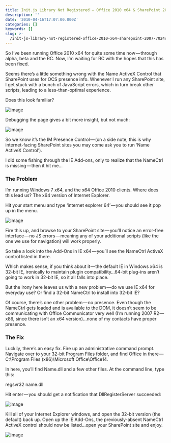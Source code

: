 ```yaml
---
title: Init.js Library Not Registered — Office 2010 x64 & SharePoint 2007
description: ''
date: '2010-04-16T17:07:00.000Z'
categories: []
keywords: []
slug: >-
  /init-js-library-not-registered-office-2010-x64-sharepoint-2007-7024c13c6483
---
```


So I’ve been running Office 2010 x64 for quite some time now — through alpha, beta and the RC. Now, I’m waiting for RC with the hopes that this has been fixed.

Seems there’s a little something wrong with the Name ActiveX Control that SharePoint uses for OCS presence info. Whenever I run any SharePoint site, I get stuck with a bunch of JavaScript errors, which in turn break other scripts, leading to a less-than-optimal experience.

Does this look familiar?

![image](https://cdn-images-1.medium.com/max/800/0*nbGrPeXbQNMmZMaT.png)

Debugging the page gives a bit more insight, but not much:

![image](https://cdn-images-1.medium.com/max/800/0*52q5_9DVwPPsWPdj.png)

So we know it’s the IM Presence Control — (on a side note, this is why internet-facing SharePoint sites you may come ask you to run ‘Name ActiveX Control’).

I did some fishing through the IE Add-ons, only to realize that the NameCtrl is missing — then it hit me…

### The Problem

I’m running Windows 7 x64, and the x64 Office 2010 clients. Where does this lead us? The x64 version of Internet Explorer.

Hit your start menu and type ‘internet explorer 64’ — you should see it pop up in the menu.

![image](https://cdn-images-1.medium.com/max/800/0*3uLGN4IkO4R7-ViR.png)

Fire this up, and browse to your SharePoint site — you’ll notice an error-free interface — no JS errors — meaning any of your additional scripts (like the one we use for navigation) will work properly.

So take a look into the Add-Ons in IE x64 — you’ll see the NameCtrl ActiveX control listed in there.

Which makes sense, if you think about it — the default IE in Windows x64 is 32-bit IE, ironically to maintain plugin compatibility…64-bit plug-ins aren’t going to work in 32-bit IE, so it all falls into place.

But the irony here leaves us with a new problem — do we use IE x64 for everyday use? Or find a 32-bit NameCtrl to install into 32-bit IE?

Of course, there’s one other problem — no presence. Even though the NameCtrl gets loaded and is available to the DOM, it doesn’t seem to be communicating with Office Communicator very well (I’m running 2007 R2 — x86, since there isn’t an x64 version)…none of my contacts have proper presence.

### The Fix

Luckily, there’s an easy fix. Fire up an administrative command prompt. Navigate over to your 32-bit Program Files folder, and find Office in there — C:\\Program Files (x86)\\Microsoft Office\\Office14.

In here, you’ll find Name.dll and a few other files. At the command line, type this:

regsvr32 name.dll

Hit enter — you should get a notification that DllRegisterServer succeeded:

![image](https://cdn-images-1.medium.com/max/800/0*0OSY5Eu7eUz5u4UN.png)

Kill all of your Internet Explorer windows, and open the 32-bit version (the default) back up. Open up the IE Add-Ons, the previously-absent NameCtrl ActiveX control should now be listed…open your SharePoint site and enjoy.

![image](https://cdn-images-1.medium.com/max/800/0*Q-Xt-kCEORGeuvSb.png)
